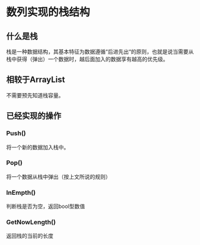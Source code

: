 # 数列实现的栈结构

## 什么是栈
栈是一种数据结构，其基本特征为数据遵循“后进先出“的原则，也就是说当需要从栈中获得（弹出）一个数据时，越后面加入的数据享有越高的优先级。

## 相较于ArrayList
不需要预先知道栈容量。

## 已经实现的操作
### Push()
将一个新的数据加入栈中。
### Pop()
将一个数据从栈中弹出（按上文所说的规则）
### InEmpth()
判断栈是否为空，返回bool型数值
### GetNowLength()
返回栈的当前的长度